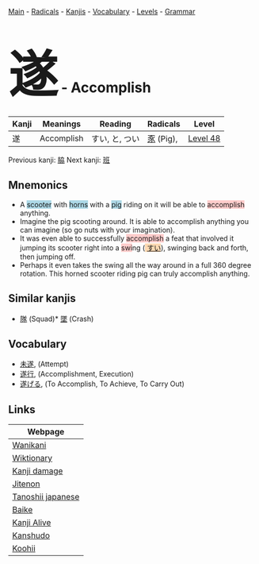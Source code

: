 <style> bigfont {font-size: 100px}</style>
[Main](../README.md) -
[Radicals](../radicals.md) -
[Kanjis](../kanjis.md) -
[Vocabulary](../vocabulary.md) -
[Levels](../levels.md) -
[Grammar](../grammar.md)
# <bigfont> 遂</bigfont> - Accomplish 

| Kanji | Meanings | Reading | Radicals | Level |
| --- | --- | --- | --- | --- |
| 遂 | Accomplish | すい, と, つい | [豕](../radicals/豕.md) (Pig),  | [Level 48](../levels/wk_level48.md) |

Previous kanji: [脇](脇.md) Next kanji: [班](班.md) 

## Mnemonics
 * A <span style="background-color:#ADD8E6"> scooter</span> with <span style="background-color:#ADD8E6"> horns</span> with a <span style="background-color:#ADD8E6"> pig</span> riding on it will be able to <span style="background-color:#ffcccb"> accomplish</span> anything.
* Imagine the pig scooting around. It is able to accomplish anything you can imagine (so go nuts with your imagination).
* It was even able to successfully <span style="background-color:#ffcccb"> accomplish</span> a feat that involved it jumping its scooter right into a <span style="background-color:#ffcccb"> swi</span>ng (<span style="background-color:#fed8b1"> [すい](https://jisho.org/search/すい)</span>), swinging back and forth, then jumping off.
* Perhaps it even takes the swing all the way around in a full 360 degree rotation. This horned scooter riding pig can truly accomplish anything.


## Similar kanjis
 * [隊](隊.md) (Squad)* [墜](墜.md) (Crash)


## Vocabulary
 * [未遂](../vocabulary/遂.md), (Attempt)
* [遂行](../vocabulary/遂.md), (Accomplishment, Execution)
* [遂げる](../vocabulary/遂.md), (To Accomplish, To Achieve, To Carry Out)



## Links 

| Webpage |
| --- |
| [Wanikani          ](https://www.wanikani.com/kanji/遂) |
| [Wiktionary        ](https://en.wiktionary.org/wiki/遂) |
| [Kanji damage      ](http://www.kanjidamage.com/kanji/search?utf8=✓&q=遂) |
| [Jitenon           ](https://jitenon.com/kanji/遂) |
| [Tanoshii japanese ](https://www.tanoshiijapanese.com/dictionary/kanji.cfm?k=遂) |
| [Baike             ](https://baike.baidu.com/item/遂) |
| [Kanji Alive       ](https://app.kanjialive.com/遂) |
| [Kanshudo          ](https://www.kanshudo.com/searchmn?q=遂) |
| [Koohii            ](https://kanji.koohii.com/study/kanji/遂) |
